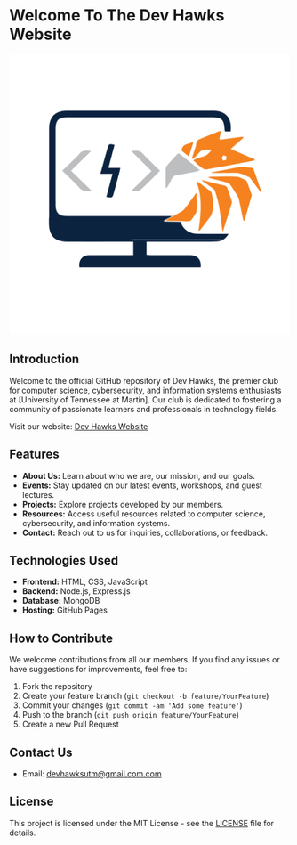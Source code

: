 # Welcome To The Dev Hawks Website

![Dev Hawks Logo](images/transpdh.png)

## Introduction

Welcome to the official GitHub repository of Dev Hawks, the premier club for computer science, cybersecurity, and information systems enthusiasts at [University of Tennessee at Martin]. Our club is dedicated to fostering a community of passionate learners and professionals in technology fields.

Visit our website: [Dev Hawks Website](https://connorgladish.github.io/DevHawksWebsite/)

## Features

- **About Us:** Learn about who we are, our mission, and our goals.
- **Events:** Stay updated on our latest events, workshops, and guest lectures.
- **Projects:** Explore projects developed by our members.
- **Resources:** Access useful resources related to computer science, cybersecurity, and information systems.
- **Contact:** Reach out to us for inquiries, collaborations, or feedback.

## Technologies Used

- **Frontend:** HTML, CSS, JavaScript
- **Backend:** Node.js, Express.js
- **Database:** MongoDB
- **Hosting:** GitHub Pages

## How to Contribute

We welcome contributions from all our members. If you find any issues or have suggestions for improvements, feel free to:

1. Fork the repository
2. Create your feature branch (`git checkout -b feature/YourFeature`)
3. Commit your changes (`git commit -am 'Add some feature'`)
4. Push to the branch (`git push origin feature/YourFeature`)
5. Create a new Pull Request

## Contact Us

- Email: [devhawksutm@gmail.com.com](mailto:devhawksutm@gmail.com)

## License

This project is licensed under the MIT License - see the [LICENSE](LICENSE) file for details.
